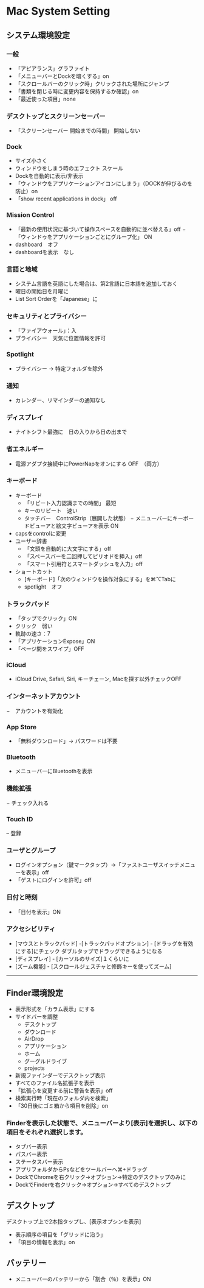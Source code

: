 # Mac System Setting

## システム環境設定

### 一般
- 「アピアランス」グラファイト
- 「メニューバーとDockを暗くする」on
- 「スクロールバーのクリック時」クリックされた場所にジャンプ
- 「書類を閉じる時に変更内容を保持するか確認」on
- 「最近使った項目」none

### デスクトップとスクリーンセーバー
- 「スクリーンセーバー 開始までの時間」 開始しない

### Dock
- サイズ小さく
- ウィンドウをしまう時のエフェクト スケール
- Dockを自動的に表示/非表示
- 「ウィンドウをアプリケーションアイコンにしまう」（DOCKが伸びるのを防止）on
- 「show recent applications in dock」 off

### Mission Control
- 「最新の使用状況に基づいて操作スペースを自動的に並べ替える」off
− 「ウィンドゥをアプリケーションごとにグループ化」 ON
- dashboard　オフ
- dashboardを表示　なし

### 言語と地域
- システム言語を英語にした場合は、第2言語に日本語を追加しておく
- 曜日の開始日を月曜に
- List Sort Orderを「Japanese」に

### セキュリティとプライバシー
- 「ファイアウォール」：入
- プライバシー　天気に位置情報を許可

### Spotlight
- プライバシー → 特定フォルダを除外

### 通知
- カレンダー、リマインダーの通知なし

### ディスプレイ
- ナイトシフト最強に　日の入りから日の出まで

### 省エネルギー
- 電源アダプタ接続中にPowerNapをオンにする OFF　（両方）

### キーボード
- キーボード
    - 「リピート入力認識までの時間」 最短
    - キーのリピート　速い
    - タッチバー　ControlStrip（展開した状態）
    − メニューバーにキーボードビューアと絵文字ビューアを表示 ON
- capsをcontrolに変更
- ユーザー辞書
    - 「文頭を自動的に大文字にする」off
    - 「スペースバーを二回押してピリオドを挿入」off
    - 「スマート引用符とスマートダッシュを入力」off
- ショートカット
    - [キーボード]「次のウィンドウを操作対象にする」を⌘⌥Tabに
    - spotlight　オフ

### トラックパッド
- 「タップでクリック」ON
- クリック　弱い
- 軌跡の速さ：7
- 「アプリケーションExpose」ON
- 「ページ間をスワイプ」OFF

### iCloud
- iCloud Drive, Safari, Siri, キーチェーン, Macを探す以外チェックOFF

### インターネットアカウント
−　アカウントを有効化

### App Store
- 「無料ダウンロード」→ パスワードは不要

### Bluetooth
- メニューバーにBluetoothを表示

### 機能拡張
− チェック入れる

### Touch ID
– 登録

### ユーザとグループ
- ログインオプション（鍵マークタップ）→「ファストユーザスイッチメニューを表示」off
- 「ゲストにログインを許可」off

### 日付と時刻
- 「日付を表示」ON

### アクセシビリティ
- [マウスとトラックパッド] -[トラックパッドオプション] - [ドラッグを有効にする]にチェック ダブルタップでドラッグできるようになる
- [ディスプレイ] - [カーソルのサイズ]１くらいに
- [ズーム機能] - [スクロールジェスチャと修飾キーを使ってズーム]


---


## Finder環境設定
- 表示形式を「カラム表示」にする
- サイドバーを調整
  - デスクトップ
  - ダウンロード
  - AirDrop
  - アプリケーション
  - ホーム
  - グーグルドライブ
  - projects
- 新規ファインダーでデスクトップ表示
- すべてのファイル名拡張子を表示
- 「拡張心を変更する前に警告を表示」off
- 検索実行時「現在のフォルダ内を検索」
- 「30日後にゴミ箱から項目を削除」on
### Finderを表示した状態で、メニューバーより[表示]を選択し、以下の項目をそれぞれ選択します。
- タブバー表示
- パスバー表示
- ステータスバー表示
- アプリフォルダからPsなどをツールバーへ⌘+ドラッグ
- DockでChromeを右クリック→オプション→特定のデスクトップのみに
- DockでFinderを右クリック→オプション→すべてのデスクトップ

## デスクトップ
デスクトップ上で2本指タップし、[表示オプシンを表示]
- 表示順序の項目を「グリッドに沿う」
- 「項目の情報を表示」on

## バッテリー
- メニューバーのバッテリーから「割合（％）を表示」ON
